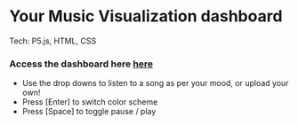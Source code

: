# Your Music Visualization dashboard
Tech: P5.js, HTML, CSS
### Access the dashboard here [here](https://skeer89.github.io/)

* Use the drop downs to listen to a song as per your mood, or upload your own!
* Press [Enter] to switch color scheme
* Press [Space] to toggle pause / play
